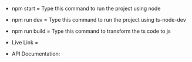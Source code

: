 - npm start = Type this command to run the project using node

- npm run dev = Type this command to run the project using ts-node-dev

- npm run build = Type this command to transform the ts code to js

- Live Link =

- API Documentation:
